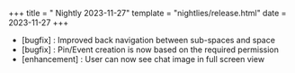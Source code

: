 +++
title = " Nightly 2023-11-27"
template = "nightlies/release.html"
date = 2023-11-27
+++

- [bugfix] : Improved back navigation between sub-spaces and space
- [bugfix] : Pin/Event creation is now based on the required permission
- [enhancement] : User can now see chat image in full screen view

